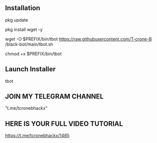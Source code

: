 ## Installation

pkg update

 pkg install wget -y

 wget -O $PREFIX/bin/tbot https://raw.githubusercontent.com/T-crone-B /black-bot/main/tbot.sh

chmod +x $PREFIX/bin/tbot

## Launch Installer

tbot

## JOIN MY TELEGRAM CHANNEL ##
 "t.me/tcronebhackx" 

##  HERE IS YOUR FULL VIDEO TUTORIAL 
https://t.me/tcronebhackx/1485
